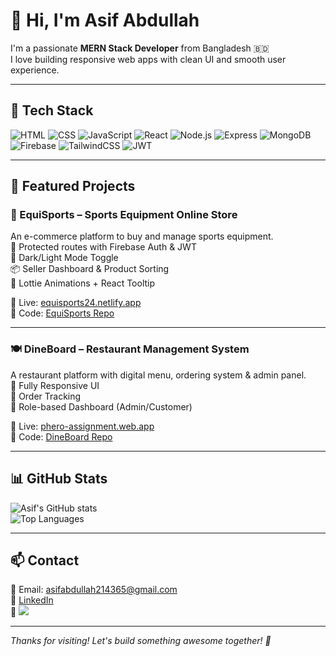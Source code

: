 # 👋 Hi, I'm Asif Abdullah

I'm a passionate **MERN Stack Developer** from Bangladesh 🇧🇩  
I love building responsive web apps with clean UI and smooth user experience.  

---

## 🚀 Tech Stack

![HTML](https://img.shields.io/badge/HTML5-e34c26?style=for-the-badge&logo=html5&logoColor=white)
![CSS](https://img.shields.io/badge/CSS3-264de4?style=for-the-badge&logo=css3&logoColor=white)
![JavaScript](https://img.shields.io/badge/JavaScript-f7df1e?style=for-the-badge&logo=javascript&logoColor=black)
![React](https://img.shields.io/badge/React-61DAFB?style=for-the-badge&logo=react&logoColor=black)
![Node.js](https://img.shields.io/badge/Node.js-339933?style=for-the-badge&logo=nodedotjs&logoColor=white)
![Express](https://img.shields.io/badge/Express.js-000000?style=for-the-badge&logo=express&logoColor=white)
![MongoDB](https://img.shields.io/badge/MongoDB-4EA94B?style=for-the-badge&logo=mongodb&logoColor=white)
![Firebase](https://img.shields.io/badge/Firebase-FFCA28?style=for-the-badge&logo=firebase&logoColor=black)
![TailwindCSS](https://img.shields.io/badge/TailwindCSS-06B6D4?style=for-the-badge&logo=tailwindcss&logoColor=white)
![JWT](https://img.shields.io/badge/JWT-black?style=for-the-badge&logo=JSON%20web%20tokens&logoColor=white)

---

## 🧩 Featured Projects

### 🛒 EquiSports – Sports Equipment Online Store  
An e-commerce platform to buy and manage sports equipment.  
🔐 Protected routes with Firebase Auth & JWT  
🌙 Dark/Light Mode Toggle  
📦 Seller Dashboard & Product Sorting  
🎨 Lottie Animations + React Tooltip  

🔗 Live: [equisports24.netlify.app](https://equisports24.netlify.app)  
📁 Code: [EquiSports Repo](https://github.com/Asif-Abdullah01/Equi-Sports-Client)

---

### 🍽️ DineBoard – Restaurant Management System  
A restaurant platform with digital menu, ordering system & admin panel.  
📱 Fully Responsive UI  
🧾 Order Tracking  
📂 Role-based Dashboard (Admin/Customer)  

🔗 Live: [phero-assignment.web.app](https://phero-assignment.web.app)  
📁 Code: [DineBoard Repo](https://github.com/Asif-Abdullah01/DineBoard-client-side)

---

## 📊 GitHub Stats

![Asif's GitHub stats](https://github-readme-stats.vercel.app/api?username=Asif-Abdullah01&show_icons=true&theme=radical)  
![Top Languages](https://github-readme-stats.vercel.app/api/top-langs/?username=Asif-Abdullah01&layout=compact&theme=radical)

---

## 📫 Contact

📧 Email: asifabdullah214365@gmail.com  
🔗 [LinkedIn](https://www.linkedin.com/in/asif-abdullah-90678a230/)  
📄 <a href="https://drive.google.com/file/d/1Umf9xR8zg9DKyqO4OR1UkvLm2CBJs43X/view?usp=sharing" target="_blank">
  <img src="https://img.shields.io/badge/View%20Resume-blue?style=for-the-badge&logo=googledrive&logoColor=white" />
</a>

---

_Thanks for visiting! Let's build something awesome together! 🚀_
